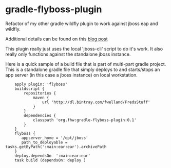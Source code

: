 # gradle-flyboss-plugin
Refactor of my other gradle wildfly plugin to work against jboss eap and wildfly. 

Additional details can be found on this [blog post](http://stupidfredtricks.blogspot.com/2015/02/gradle-flyboss-plugin.html) 

This plugin really just uses the local 'jboss-cli' script to do it's work.   It also really only functions against the standalone jboss instance.

Here is a quick sample of a build file that is part of multi-part gradle project.   This is a standalone gradle file that simply deploys
to and starts/stops an app server (in this case a jboss instance) on local workstation.  

```
    apply plugin: 'flyboss'
    buildscript {
        repositories {
            maven {
                url 'http://dl.bintray.com/fwelland/FredsStuff'
            }
        }   
        dependencies {
            classpath 'org.fhw:gradle-flyboss-plugin:0.1'
        }
    }
    flyboss {
       appserver_home = '/opt/jboss'
       path_to_deployable =  tasks.getByPath(':main:ear:ear').archivePath
    }
    deploy.dependsOn  ':main:ear:ear'
    task build (dependsOn: deploy )
```


